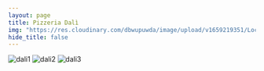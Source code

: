 ```yaml
---
layout: page
title: Pizzeria Dalì
img: "https://res.cloudinary.com/dbwupuwda/image/upload/v1659219351/Locali/dali.png"
hide_title: false
---
```


![dali1](https://res.cloudinary.com/dbwupuwda/image/upload/q_20/v1659219377/Menu/dali1.jpg)
![dali2](https://res.cloudinary.com/dbwupuwda/image/upload/q_20/v1659219376/Menu/dali2.jpg)
![dali3](https://res.cloudinary.com/dbwupuwda/image/upload/q_20/v1659219375/Menu/dali3.jpg)
